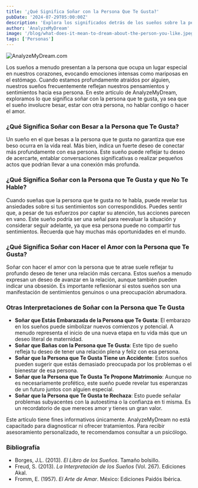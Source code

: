 ```yaml
---
title: '¿Qué Significa Soñar con la Persona Que Te Gusta?'
pubDate: '2024-07-29T05:00:00Z'
description: 'Explora los significados detrás de los sueños sobre la persona que te gusta. Descubre interpretaciones para escenarios como besar, no hablar, estar con otra persona o hacer el amor.'
author: 'AnalyzeMyDream'
image: '/blog/what-does-it-mean-to-dream-about-the-person-you-like.jpeg'
tags: ['Personas']
---
```


![AnalyzeMyDream.com](/blog/what-does-it-mean-to-dream-about-the-person-you-like.jpeg)

Los sueños a menudo presentan a la persona que ocupa un lugar especial en nuestros corazones, evocando emociones intensas como mariposas en el estómago. Cuando estamos profundamente atraídos por alguien, nuestros sueños frecuentemente reflejan nuestros pensamientos y sentimientos hacia esa persona. En este artículo de AnalyzeMyDream, exploramos lo que significa soñar con la persona que te gusta, ya sea que el sueño involucre besar, estar con otra persona, no hablar contigo o hacer el amor.

### ¿Qué Significa Soñar con Besar a la Persona que Te Gusta?

Un sueño en el que besas a la persona que te gusta no garantiza que ese beso ocurra en la vida real. Más bien, indica un fuerte deseo de conectar más profundamente con esa persona. Este sueño puede reflejar tu deseo de acercarte, entablar conversaciones significativas o realizar pequeños actos que podrían llevar a una conexión más profunda.

### ¿Qué Significa Soñar con la Persona que Te Gusta y que No Te Hable?

Cuando sueñas que la persona que te gusta no te habla, puede revelar tus ansiedades sobre si tus sentimientos son correspondidos. Puedes sentir que, a pesar de tus esfuerzos por captar su atención, tus acciones parecen en vano. Este sueño podría ser una señal para reevaluar la situación y considerar seguir adelante, ya que esa persona puede no compartir tus sentimientos. Recuerda que hay muchas más oportunidades en el mundo.

### ¿Qué Significa Soñar con Hacer el Amor con la Persona que Te Gusta?

Soñar con hacer el amor con la persona que te atrae suele reflejar tu profundo deseo de tener una relación más cercana. Estos sueños a menudo expresan un deseo de avanzar en la relación, aunque también pueden indicar una obsesión. Es importante reflexionar si estos sueños son una manifestación de sentimientos genuinos o una preocupación abrumadora.

### Otras Interpretaciones de Soñar con la Persona que Te Gusta

- **Soñar que Estás Embarazada de la Persona que Te Gusta**: El embarazo en los sueños puede simbolizar nuevos comienzos y potencial. A menudo representa el inicio de una nueva etapa en tu vida más que un deseo literal de maternidad.
- **Soñar que Bañas con la Persona que Te Gusta**: Este tipo de sueño refleja tu deseo de tener una relación plena y feliz con esa persona.
- **Soñar que la Persona que Te Gusta Tiene un Accidente**: Estos sueños pueden sugerir que estás demasiado preocupada por los problemas o el bienestar de esa persona.
- **Soñar que la Persona que Te Gusta Te Propone Matrimonio**: Aunque no es necesariamente profético, este sueño puede revelar tus esperanzas de un futuro juntos con alguien especial.
- **Soñar que la Persona que Te Gusta te Rechaza**: Esto puede señalar problemas subyacentes con la autoestima o la confianza en ti misma. Es un recordatorio de que mereces amor y tienes un gran valor.

Este artículo tiene fines informativos únicamente. AnalyzeMyDream no está capacitado para diagnosticar ni ofrecer tratamientos. Para recibir asesoramiento personalizado, te recomendamos consultar a un psicólogo.

### Bibliografía

- Borges, J.L. (2013). *El Libro de los Sueños*. Tamaño bolsillo.
- Freud, S. (2013). *La Interpretación de los Sueños* (Vol. 267). Ediciones Akal.
- Fromm, E. (1957). *El Arte de Amar*. México: Ediciones Paidós Ibérica.
